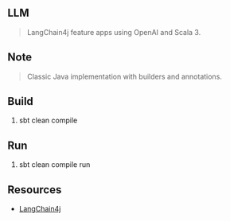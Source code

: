 LLM
---
>LangChain4j feature apps using OpenAI and Scala 3.

Note
----
>Classic Java implementation with builders and annotations.

Build
-----
1. sbt clean compile

Run
---
1. sbt clean compile run

Resources
---------
* [LangChain4j](https://docs.langchain4j.dev/intro)